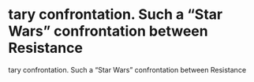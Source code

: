 # tary confrontation. Such a “Star Wars” confrontation between Resistance

tary confrontation. Such a “Star Wars” confrontation between Resistance